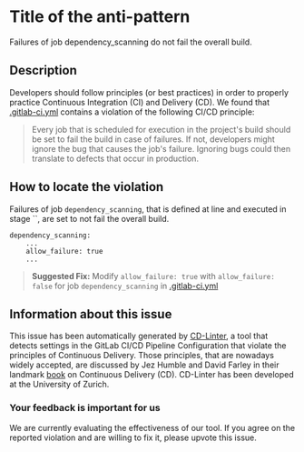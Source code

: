 
# Title of the anti-pattern
Failures of job dependency_scanning do not fail the overall build.

## Description
Developers should follow principles (or best practices) in order to properly practice Continuous Integration (CI) and Delivery (CD).
We found that [.gitlab-ci.yml](https://gitlab.com/SoHigh/Nergigante/blob/master/.gitlab-ci.yml) contains a violation of the following CI/CD principle:

> Every job that is scheduled for execution in the project's build should be set to fail the build in case of failures.
If not, developers might ignore the bug that causes the job's failure. Ignoring bugs could then translate to defects that occur in production.

## How to locate the violation
Failures of job `dependency_scanning`, that is defined at line  and executed in stage ``, are set to not fail the overall build.

```
dependency_scanning:
    ...
    allow_failure: true
    ...
```

> **Suggested Fix:** Modify ```allow_failure: true``` with ```allow_failure: false``` for job `dependency_scanning` in [.gitlab-ci.yml](https://gitlab.com/SoHigh/Nergigante/blob/master/.gitlab-ci.yml)

## Information about this issue

This issue has been automatically generated by [CD-Linter](https://gitlab.com/Jancso/configuration-analytics), a tool that detects settings in the GitLab CI/CD Pipeline Configuration that violate the principles of Continuous Delivery. Those principles, that are nowadays widely accepted, are discussed by Jez Humble and David Farley in their landmark [book](https://www.oreilly.com/library/view/continuous-delivery-reliable/9780321670250/) on Continuous Delivery (CD). CD-Linter has been developed at the University of Zurich.

### Your feedback is important for us
We are currently evaluating the effectiveness of our tool. If you agree on the reported violation and are willing to fix it, please upvote this issue.